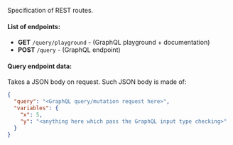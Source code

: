 Specification of REST routes.

#### List of endpoints:

- **GET** `/query/playground` - (GraphQL playground + documentation)
- **POST** `/query` - (GraphQL endpoint)

#### Query endpoint data:

Takes a JSON body on request. Such JSON body is made of:

```json
{
  "query": "<GraphQL query/mutation request here>",
  "variables": {
    "x": 5,
    "y": "<anything here which pass the GraphQL input type checking>"
  }
}
```
